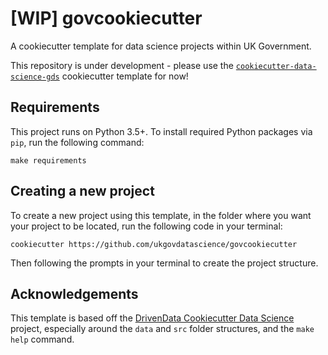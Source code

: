 # [WIP] govcookiecutter
A cookiecutter template for data science projects within UK Government.

This repository is under development - please use the 
[`cookiecutter-data-science-gds`](https://github.com/ukgovdatascience/cookiecutter-data-science-gds) cookiecutter 
template for now!

## Requirements

This project runs on Python 3.5+. To install required Python packages via `pip`, run the following command:

```shell script
make requirements
```

## Creating a new project

To create a new project using this template, in the folder where you want your project to be located, run the following 
code in your terminal:

```shell script
cookiecutter https://github.com/ukgovdatascience/govcookiecutter
```

Then following the prompts in your terminal to create the project structure.

## Acknowledgements

This template is based off the 
[DrivenData Cookiecutter Data Science](http://drivendata.github.io/cookiecutter-data-science/) project, especially 
around the `data` and `src` folder structures, and the `make help` command.

